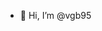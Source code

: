 - 👋 Hi, I’m @vgb95



<!---
vgb95/vgb95 is a ✨ special ✨ repository because its `README.md` (this file) appears on your GitHub profile.
You can click the Preview link to take a look at your changes.
--->
